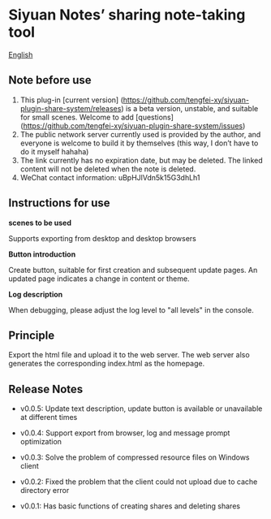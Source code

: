 # Siyuan Notes’ sharing note-taking tool

[English](./README.md)

## Note before use

1. This plug-in [current version] (https://github.com/tengfei-xy/siyuan-plugin-share-system/releases) is a beta version, unstable, and suitable for small scenes. Welcome to add [questions] (https://github.com/tengfei-xy/siyuan-plugin-share-system/issues)
2. The public network server currently used is provided by the author, and everyone is welcome to build it by themselves (this way, I don’t have to do it myself hahaha)
3. The link currently has no expiration date, but may be deleted. The linked content will not be deleted when the note is deleted.
4. WeChat contact information: uBpHJlVdn5k15G3dhLh1

## Instructions for use

**scenes to be used**

Supports exporting from desktop and desktop browsers

**Button introduction**

Create button, suitable for first creation and subsequent update pages. An updated page indicates a change in content or theme.

**Log description**

When debugging, please adjust the log level to "all levels" in the console.

## Principle

Export the html file and upload it to the web server. The web server also generates the corresponding index.html as the homepage.



## Release Notes

- v0.0.5: Update text description, update button is available or unavailable at different times

- v0.0.4: Support export from browser, log and message prompt optimization

- v0.0.3: Solve the problem of compressed resource files on Windows client

- v0.0.2: Fixed the problem that the client could not upload due to cache directory error

- v0.0.1: Has basic functions of creating shares and deleting shares